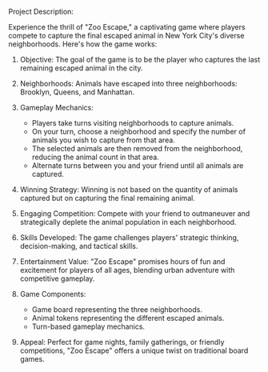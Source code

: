 Project Description:

Experience the thrill of "Zoo Escape," a captivating game where players compete to capture the final escaped animal in New York City's diverse neighborhoods. Here's how the game works:

1. Objective: The goal of the game is to be the player who captures the last remaining escaped animal in the city.

2. Neighborhoods: Animals have escaped into three neighborhoods: Brooklyn, Queens, and Manhattan.

3. Gameplay Mechanics:
   - Players take turns visiting neighborhoods to capture animals.
   - On your turn, choose a neighborhood and specify the number of animals you wish to capture from that area.
   - The selected animals are then removed from the neighborhood, reducing the animal count in that area.
   - Alternate turns between you and your friend until all animals are captured.

4. Winning Strategy: Winning is not based on the quantity of animals captured but on capturing the final remaining animal.

5. Engaging Competition: Compete with your friend to outmaneuver and strategically deplete the animal population in each neighborhood.

6. Skills Developed: The game challenges players' strategic thinking, decision-making, and tactical skills.

7. Entertainment Value: "Zoo Escape" promises hours of fun and excitement for players of all ages, blending urban adventure with competitive gameplay.

8. Game Components:
   - Game board representing the three neighborhoods.
   - Animal tokens representing the different escaped animals.
   - Turn-based gameplay mechanics.

9. Appeal: Perfect for game nights, family gatherings, or friendly competitions, "Zoo Escape" offers a unique twist on traditional board games.
